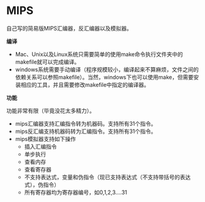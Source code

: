 # MIPS
自己写的简易版MIPS汇编器，反汇编器以及模拟器。

**编译**

- Mac、Unix以及Linux系统只需要简单的使用make命令执行文件夹中的makefile就可以完成编译。
- windows系统需要手动编译（程序规模较小，编译起来不算麻烦，文件之间的依赖关系可以参照makefile）。当然，windows下也可以使用make，但需要安装相应的工具，并且需要修改makefile中指定的编译器。

**功能**

功能非常有限（毕竟没花太多精力）。

- mips汇编器支持汇编指令转为机器码。支持所有31个指令。
- mips反汇编支持机器码转为汇编指令。支持所有31个指令。
- mips模拟器支持如下操作
  - 插入汇编指令
  - 单步执行
  - 查看内存
  - 查看寄存器
  - 不支持表达式，变量和伪指令（现已支持表达式（不支持带括号的表达式），伪指令）
  - 所有寄存器均为寄存器编号，如0,1,2,3....31